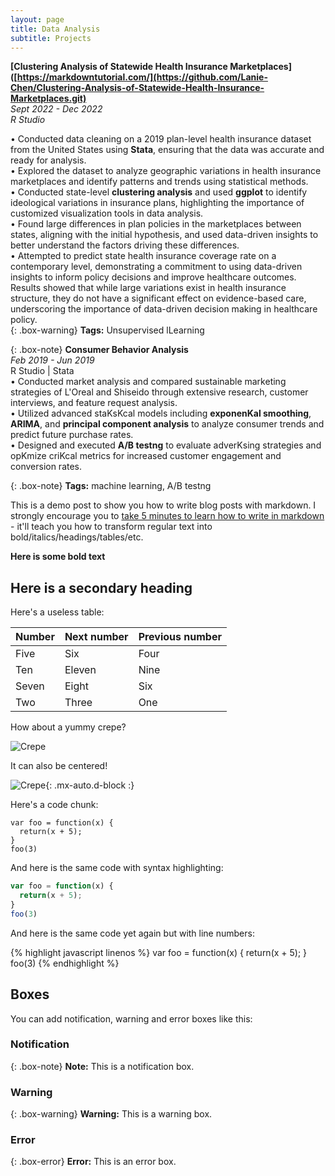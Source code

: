 ```yaml
---
layout: page
title: Data Analysis
subtitle: Projects
---
```

                  
**[Clustering Analysis of Statewide Health Insurance Marketplaces]([https://markdowntutorial.com/](https://github.com/Lanie-Chen/Clustering-Analysis-of-Statewide-Health-Insurance-Marketplaces.git)**  
*Sept 2022 - Dec 2022*  
*R Studio*    
  
• Conducted data cleaning on a 2019 plan-level health insurance dataset from the United States using **Stata**, ensuring that the data was accurate and 
  ready for analysis.  
• Explored the dataset to analyze geographic variations in health insurance marketplaces and identify patterns and trends using statistical methods.  
• Conducted state-level **clustering analysis** and used **ggplot** to identify ideological variations in insurance plans, highlighting the importance of 
  customized visualization tools in data analysis.  
• Found large differences in plan policies in the marketplaces between states, aligning with the initial hypothesis, and used data-driven insights to 
  better understand the factors driving these differences.  
• Attempted to predict state health insurance coverage rate on a contemporary level, demonstrating a commitment to using data-driven insights to inform 
  policy decisions and improve healthcare outcomes. Results showed that while large variations exist in health insurance structure, they do not have a 
  significant effect on evidence-based care, underscoring the importance of data-driven decision making in healthcare policy.   
{: .box-warning}
**Tags:** Unsupervised lLearning
   
   
{: .box-note}
**Consumer Behavior Analysis**  
*Feb 2019 - Jun 2019*  
R Studio | Stata  
• Conducted market analysis and compared sustainable marketing strategies of L'Oreal and Shiseido through extensive research, customer interviews, and 
  feature request analysis.  
• Utilized advanced staKsKcal models including **exponenKal smoothing**, **ARIMA**, and **principal component analysis** to analyze consumer trends and 
  predict future purchase rates.  
• Designed and executed **A/B testng** to evaluate adverKsing strategies and opKmize criKcal metrics for increased customer engagement and conversion 
  rates.  
    
{: .box-note}
**Tags:** machine learning, A/B testng






    



This is a demo post to show you how to write blog posts with markdown.  I strongly encourage you to [take 5 minutes to learn how to write in markdown](https://markdowntutorial.com/) - it'll teach you how to transform regular text into bold/italics/headings/tables/etc.

**Here is some bold text**

## Here is a secondary heading

Here's a useless table:

| Number | Next number | Previous number |
| :------ |:--- | :--- |
| Five | Six | Four |
| Ten | Eleven | Nine |
| Seven | Eight | Six |
| Two | Three | One |


How about a yummy crepe?

![Crepe](https://s3-media3.fl.yelpcdn.com/bphoto/cQ1Yoa75m2yUFFbY2xwuqw/348s.jpg)

It can also be centered!

![Crepe](https://s3-media3.fl.yelpcdn.com/bphoto/cQ1Yoa75m2yUFFbY2xwuqw/348s.jpg){: .mx-auto.d-block :}

Here's a code chunk:

~~~
var foo = function(x) {
  return(x + 5);
}
foo(3)
~~~

And here is the same code with syntax highlighting:

```javascript
var foo = function(x) {
  return(x + 5);
}
foo(3)
```

And here is the same code yet again but with line numbers:

{% highlight javascript linenos %}
var foo = function(x) {
  return(x + 5);
}
foo(3)
{% endhighlight %}

## Boxes
You can add notification, warning and error boxes like this:

### Notification

{: .box-note}
**Note:** This is a notification box.

### Warning

{: .box-warning}
**Warning:** This is a warning box.

### Error

{: .box-error}
**Error:** This is an error box.
